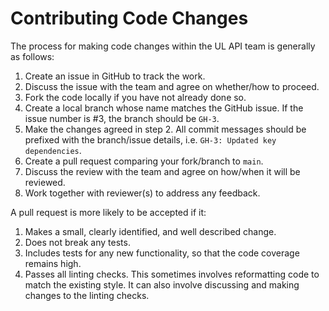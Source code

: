# Contributing Code Changes

The process for making code changes within the UL API team is generally as follows:

1. Create an issue in GitHub to track the work.
2. Discuss the issue with the team and agree on whether/how to proceed.
3. Fork the code locally if you have not already done so.
4. Create a local branch whose name matches the GitHub issue.  If the issue number is #3, the branch should be `GH-3`.
5. Make the changes agreed in step 2.  All commit messages should be prefixed with the branch/issue details, i.e.
   `GH-3: Updated key dependencies`.
6. Create a pull request comparing your fork/branch to `main`.
7. Discuss the review with the team and agree on how/when it will be reviewed.
8. Work together with reviewer(s) to address any feedback.

A pull request is more likely to be accepted if it:

1. Makes a small, clearly identified, and well described change.
2. Does not break any tests.
3. Includes tests for any new functionality, so that the code coverage remains high.
4. Passes all linting checks.  This sometimes involves reformatting code to match the existing style.  It can also
   involve discussing and making changes to the linting checks.
